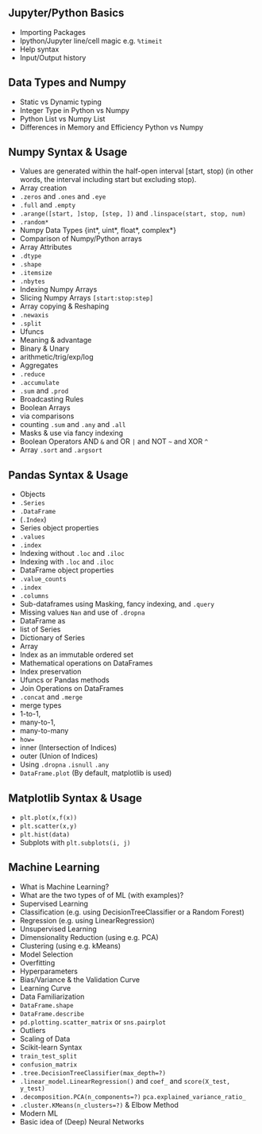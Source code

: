 ## Jupyter/Python Basics
- Importing Packages
- Ipython/Jupyter line/cell magic e.g. `%timeit`
- Help syntax
- Input/Output history
## Data Types and Numpy
- Static vs Dynamic typing
- Integer Type in Python vs Numpy
- Python List vs Numpy List
- Differences in Memory and Efficiency Python vs Numpy

## Numpy Syntax & Usage

- Values are generated within the half-open interval [start, stop) (in other words, the interval including start but excluding stop).
- Array creation
- `.zeros` and `.ones` and `.eye`
- `.full` and `.empty`
- `.arange([start, ]stop, [step, ])` and `.linspace(start, stop, num)`
- `.random*`
- Numpy Data Types {int*, uint*, float*, complex*}
- Comparison of Numpy/Python arrays
- Array Attributes
- `.dtype`
- `.shape`
- `.itemsize`
- `.nbytes`
- Indexing Numpy Arrays
- Slicing Numpy Arrays `[start:stop:step]`
- Array copying & Reshaping
- `.newaxis`
- `.split`
- Ufuncs
- Meaning & advantage
- Binary & Unary
- arithmetic/trig/exp/log
- Aggregates
- `.reduce`
- `.accumulate`
- `.sum` and `.prod`
- Broadcasting Rules
- Boolean Arrays
- via comparisons
- counting `.sum` and `.any` and `.all`
- Masks & use via fancy indexing
- Boolean Operators AND `&` and OR `|` and NOT `~` and XOR `^`
- Array `.sort` and `.argsort`

## Pandas Syntax & Usage
- Objects
- `.Series`
- `.DataFrame`
- (`.Index`)
- Series object properties
- `.values`
- `.index`
- Indexing without `.loc` and `.iloc`
- Indexing with `.loc` and `.iloc`
- DataFrame object properties
- `.value_counts`
- `.index`
- `.columns`
- Sub-dataframes using Masking, fancy indexing, and `.query`
- Missing values `Nan` and use of `.dropna`
- DataFrame as
- list of Series
- Dictionary of Series
- Array
- Index as an immutable ordered set
- Mathematical operations on DataFrames
- Index preservation
- Ufuncs or Pandas methods
- Join Operations on DataFrames
- `.concat` and `.merge`
- merge types
- 1-to-1,
- many-to-1,
- many-to-many
- `how=`
- inner (Intersection of Indices)
- outer (Union of Indices)
- Using `.dropna` `.isnull` `.any`
- `DataFrame.plot` (By default, matplotlib is used)

## Matplotlib Syntax & Usage
- `plt.plot(x,f(x))`
- `plt.scatter(x,y)`
- `plt.hist(data)`
- Subplots with `plt.subplots(i, j)`

## Machine Learning
- What is Machine Learning?
- What are the two types of of ML (with examples)?
- Supervised Learning
- Classification (e.g. using DecisionTreeClassifier or a Random Forest)
- Regression (e.g. using LinearRegression)
- Unsupervised Learning
- Dimensionality Reduction (using e.g. PCA)
- Clustering (using e.g. kMeans)
- Model Selection
- Overfitting
- Hyperparameters
- Bias/Variance & the Validation Curve
- Learning Curve
- Data Familiarization
- `DataFrame.shape`
- `DataFrame.describe`
- `pd.plotting.scatter_matrix` or `sns.pairplot`
- Outliers
- Scaling of Data
- Scikit-learn Syntax
- `train_test_split`
- `confusion_matrix`
- `.tree.DecisionTreeClassifier(max_depth=?)`
- `.linear_model.LinearRegression()` and `coef_` and `score(X_test, y_test)`
- `.decomposition.PCA(n_components=?)` `pca.explained_variance_ratio_`
- `.cluster.KMeans(n_clusters=?)` & Elbow Method
- Modern ML
- Basic idea of (Deep) Neural Networks